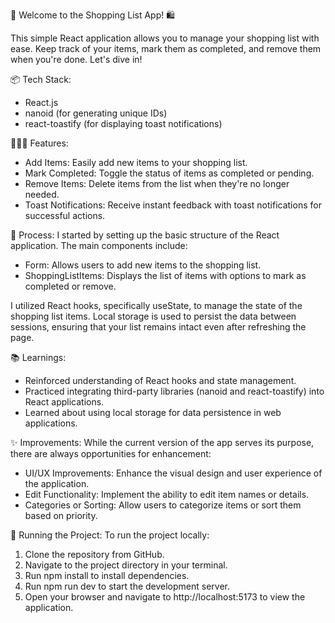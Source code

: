 🎉 Welcome to the Shopping List App! 🛍️

This simple React application allows you to manage your shopping list with ease. Keep track of your items, mark them as completed, and remove them when you're done. Let's dive in!

📦 Tech Stack:
* React.js
* nanoid (for generating unique IDs)
* react-toastify (for displaying toast notifications)

👩🏽‍🍳 Features:
* Add Items: Easily add new items to your shopping list.
* Mark Completed: Toggle the status of items as completed or pending.
* Remove Items: Delete items from the list when they're no longer needed.
* Toast Notifications: Receive instant feedback with toast notifications for successful actions.

💭 Process:
I started by setting up the basic structure of the React application. The main components include:

* Form: Allows users to add new items to the shopping list.
* ShoppingListItems: Displays the list of items with options to mark as completed or remove.

I utilized React hooks, specifically useState, to manage the state of the shopping list items. Local storage is used to persist the data between sessions, ensuring that your list remains intact even after refreshing the page.

📚 Learnings:
* Reinforced understanding of React hooks and state management.
* Practiced integrating third-party libraries (nanoid and react-toastify) into React applications.
* Learned about using local storage for data persistence in web applications.

✨ Improvements:
While the current version of the app serves its purpose, there are always opportunities for enhancement:

* UI/UX Improvements: Enhance the visual design and user experience of the application.
* Edit Functionality: Implement the ability to edit item names or details.
* Categories or Sorting: Allow users to categorize items or sort them based on priority.

🚦 Running the Project: To run the project locally:

1. Clone the repository from GitHub.
2. Navigate to the project directory in your terminal.
3. Run npm install to install dependencies.
4. Run npm run dev to start the development server.
5. Open your browser and navigate to http://localhost:5173 to view the application.